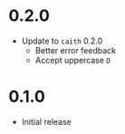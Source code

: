 # 0.2.0
- Update to `caith` 0.2.0
    - Better error feedback
    - Accept uppercase `D`

# 0.1.0
- Initial release